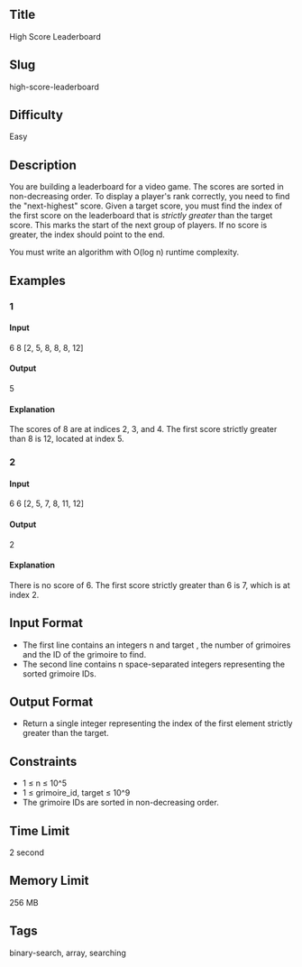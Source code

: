 ## Title

High Score Leaderboard

## Slug

high-score-leaderboard

## Difficulty

Easy

## Description

You are building a leaderboard for a video game. The scores are sorted in non-decreasing order. To display a player's rank correctly, you need to find the "next-highest" score. Given a target score, you must find the index of the first score on the leaderboard that is *strictly greater* than the target score. This marks the start of the next group of players. If no score is greater, the index should point to the end.

You must write an algorithm with O(log n) runtime complexity.

## Examples

### 1

#### Input

6 8
[2, 5, 8, 8, 8, 12]


#### Output

5

#### Explanation

The scores of 8 are at indices 2, 3, and 4. The first score strictly greater than 8 is 12, located at index 5.

### 2

#### Input

6 6
[2, 5, 7, 8, 11, 12]

#### Output

2

#### Explanation

There is no score of 6. The first score strictly greater than 6 is 7, which is at index 2.

## Input Format

- The first line contains an integers n and target , the number of grimoires and the ID of the grimoire to find. 
- The second line contains n space-separated integers representing the sorted grimoire IDs.


## Output Format

- Return a single integer representing the index of the first element strictly greater than the target.

## Constraints

- 1 ≤ n ≤ 10^5
- 1 ≤ grimoire_id, target ≤ 10^9
- The grimoire IDs are sorted in non-decreasing order.

## Time Limit

2 second

## Memory Limit

256 MB

## Tags

binary-search, array, searching